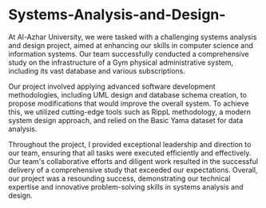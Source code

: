 # Systems-Analysis-and-Design-


At Al-Azhar University, we were tasked with a challenging systems analysis and design project, aimed at enhancing our skills in computer science and information systems. Our team successfully conducted a comprehensive study on the infrastructure of a Gym physical administrative system, including its vast database and various subscriptions.

Our project involved applying advanced software development methodologies, including UML design and database schema creation, to propose modifications that would improve the overall system. To achieve this, we utilized cutting-edge tools such as RippL methodology, a modern system design approach, and relied on the Basic Yama dataset for data analysis.

Throughout the project, I provided exceptional leadership and direction to our team, ensuring that all tasks were executed efficiently and effectively. Our team's collaborative efforts and diligent work resulted in the successful delivery of a comprehensive study that exceeded our expectations. Overall, our project was a resounding success, demonstrating our technical expertise and innovative problem-solving skills in systems analysis and design.
